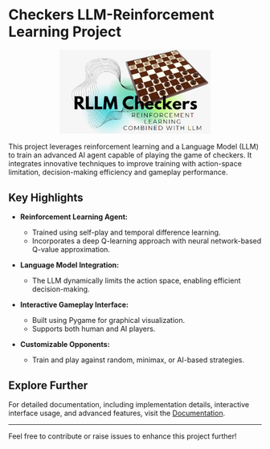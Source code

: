 # Checkers LLM-Reinforcement Learning Project

<p align="center">
  <img src="Documentation\images\intro.png" width="300px" alt="Prompt Analyzer">
</p>

This project leverages reinforcement learning and a Language Model (LLM) to train an advanced AI agent capable of playing the game of checkers. It integrates innovative techniques to improve training with action-space limitation, decision-making efficiency and gameplay performance.

## Key Highlights

- **Reinforcement Learning Agent:**
  - Trained using self-play and temporal difference learning.
  - Incorporates a deep Q-learning approach with neural network-based Q-value approximation.

- **Language Model Integration:**
  - The LLM dynamically limits the action space, enabling efficient decision-making.

- **Interactive Gameplay Interface:**
  - Built using Pygame for graphical visualization.
  - Supports both human and AI players.

- **Customizable Opponents:**
  - Train and play against random, minimax, or AI-based strategies.

## Explore Further

For detailed documentation, including implementation details, interactive interface usage, and advanced features, visit the [Documentation](https://rllm-checkers.readthedocs.io/).

---

Feel free to contribute or raise issues to enhance this project further!
